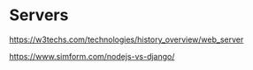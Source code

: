 # Servers

https://w3techs.com/technologies/history_overview/web_server

https://www.simform.com/nodejs-vs-django/

